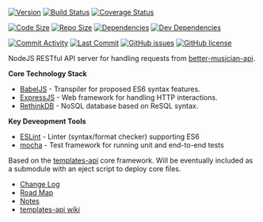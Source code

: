 [![Version](https://img.shields.io/github/tag/njhoffman/better-musician-api.svg)](https://github.com/njhoffman/better-musician-api)
[![Build Status](https://travis-ci.org/njhoffman/better-musician-api.svg?branch=master)](https://travis-ci.org/njhoffman/better-musician-api)
[![Coverage Status](https://coveralls.io/repos/github/njhoffman/better-musician-api/badge.svg?branch=master)](https://coveralls.io/github/njhoffman/better-musician-api?branch=master)

[![Code Size](https://img.shields.io/github/languages/code-size/njhoffman/better-musician-api.svg)](https://github.com/njhoffman/better-musician-api)
[![Repo Size](https://img.shields.io/github/repo-size/njhoffman/better-musician-api.svg)](https://github.com/njhoffman/better-musician-api)
[![Dependencies](https://img.shields.io/david/njhoffman/better-musician-api.svg?label=deps)](https://david-dm.org/njhoffman/better-musician-api)
[![Dev Dependencies](https://img.shields.io/david/dev/njhoffman/better-musician-api.svg?label=dev%20deps)](https://david-dm.org/njhoffman/better-musician-api?type=dev)

[![Commit Activity](https://img.shields.io/github/commit-activity/y/njhoffman/better-musician-api.svg?label=activity)](https://github.com/njhoffman/better-musician-api)
[![Last Commit](https://img.shields.io/github/last-commit/njhoffman/better-musician-api.svg)](https://github.com/njhoffman/better-musician-api)
[![GitHub issues](https://img.shields.io/github/issues/njhoffman/better-musician-api.svg)](https://github.com/njhoffman/better-musician-api/issues)
[![GitHub license](https://img.shields.io/github/license/njhoffman/better-musician-api.svg)](https://github.com/njhoffman/better-musician-api/blob/master/LICENSE.md)

<!---
TODO: Add badges for Uptime robot status, code climate maintainability, technical debt
-->

NodeJS RESTful API server for handling requests from [better-musician-api](https://github.com/njhoffman/better-musician-api).

**Core Technology Stack**

* [BabelJS](https://babeljs.io/) - Transpiler for proposed ES6 syntax features.
* [ExpressJS](http://expressjs.com/) - Web framework for handling HTTP interactions.
* [RethinkDB](https://www.rethinkdb.com) - NoSQL database based on ReSQL syntax.

**Key Deveopment Tools**

* [ESLint](https://eslint.org/) - Linter (syntax/format checker) supporting ES6
* [mocha](https://mochajs.org/) - Test framework for running unit and end-to-end tests

Based on the [templates-api](https://github.com/njhoffman/templates-api) core framework. Will be eventually included as a submodule with an eject script to deploy core files.

* [Change Log](https://github.com/njhoffman/better-musician-api/tree/master/CHANGELOG.md)
* [Road Map](https://github.com/njhoffman/better-musician-api/tree/master/docs/ROADMAP.md)
* [Notes](https://github.com/njhoffman/better-musician-api/tree/master/docs/NOTES.md)
* [templates-api wiki](https://github.com/njhoffman/templates-api/wiki)
